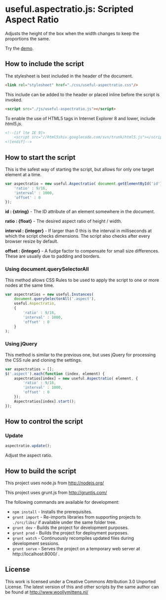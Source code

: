 # useful.aspectratio.js: Scripted Aspect Ratio

Adjusts the height of the box when the width changes to keep the proportions the same.

Try the <a href="http://www.woollymittens.nl/useful/default.php?url=useful-aspectratio">demo</a>.

## How to include the script

The stylesheet is best included in the header of the document.

```html
<link rel="stylesheet" href="./css/useful-aspectratio.css"/>
```

This include can be added to the header or placed inline before the script is invoked.

```html
<script src="./js/useful-aspectratio.js"></script>
```

To enable the use of HTML5 tags in Internet Explorer 8 and lower, include *html5.js*.

```html
<!--[if lte IE 9]>
	<script src="//html5shiv.googlecode.com/svn/trunk/html5.js"></script>
<![endif]-->
```

## How to start the script

This is the safest way of starting the script, but allows for only one target element at a time.

```javascript
var aspectratio = new useful.Aspectratio( document.getElementById('id'), {
	'ratio' : 9/16,
	'interval' : 1000,
	'offset' : 0
});
```

**id : {string}** - The ID attribute of an element somewhere in the document.

**ratio : {float}** - The desired aspect ratio of height / width.

**interval : {integer}** - If larger than 0 this is the interval in milliseconds at which the script checks dimensions. The script also checks after every browser resize by default.

**offset : {integer}** - A fudge factor to compensate for small size differences. These are usually due to padding and borders.

### Using document.querySelectorAll

This method allows CSS Rules to be used to apply the script to one or more nodes at the same time.

```javascript
var aspectratios = new useful.Instances(
	document.querySelectorAll('.aspect'),
	useful.Aspectratio,
	{
		'ratio' : 9/16,
		'interval' : 1000,
		'offset' : 0
	}
);
```

### Using jQuery

This method is similar to the previous one, but uses jQuery for processing the CSS rule and cloning the settings.

```javascript
var aspectratios = [];
$('.aspect').each(function (index, element) {
	aspectratios[index] = new useful.Aspectratio( element, {
		'ratio' : 9/16,
		'interval' : 1000,
		'offset' : 0
	});
	Aspectratios[index].start();
});
```

## How to control the script

### Update

```javascript
aspectratio.update();
```

Adjust the aspect ratio.

## How to build the script

This project uses node.js from http://nodejs.org/

This project uses grunt.js from http://gruntjs.com/

The following commands are available for development:
+ `npm install` - Installs the prerequisites.
+ `grunt import` - Re-imports libraries from supporting projects to `./src/libs/` if available under the same folder tree.
+ `grunt dev` - Builds the project for development purposes.
+ `grunt prod` - Builds the project for deployment purposes.
+ `grunt watch` - Continuously recompiles updated files during development sessions.
+ `grunt serve` - Serves the project on a temporary web server at http://localhost:8000/ .

## License

This work is licensed under a Creative Commons Attribution 3.0 Unported License. The latest version of this and other scripts by the same author can be found at http://www.woollymittens.nl/

